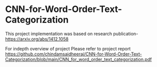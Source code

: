 # CNN-for-Word-Order-Text-Categorization

This project implementation was based on research publication- https://arxiv.org/abs/1412.1058

For indepth overview of project Please refer to project report https://github.com/chindamsaidheeraj/CNN-for-Word-Order-Text-Categorization/blob/main/CNN_for_word_order_text_categorization.pdf
